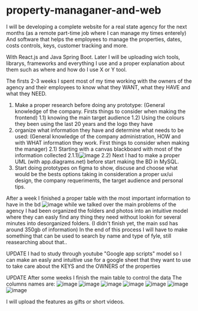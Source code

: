 # property-managaner-and-web
I will be developing a complete website for a real state agency for the next months (as a remote part-time job where I can manage my times enterely)
And  software that helps the employees to manage the properties, dates, costs controls, keys, customer tracking and more.

With React.js and Java Spring Boot. Later I will be uploading wich tools, librarys, frameworks and everything I use and a proper explanation about them such as where and how do I use X or Y tool.

The firsts 2-3 weeks I spent most of my time working with the owners of the agency and their employees to know what they WANT, what they HAVE and what they NEED.

1) Make a proper research before doing any prototype: (General knowledge of the company. Firsts things to consider when making the frontend)
    1.1) knowing the main target audience
    1.2) Using the colours they been using the last 20 years and the logo they have
2) organize what information they have and determine what needs to be used: (General knowledge of the company administration, HOW and with WHAT information they work. First things to consider when making the manager)
    2.1) Starting with a canvas blackboard with most of the information collected
    2.1.1)![image](https://github.com/Test576M/property-managaner-and-web/assets/93354994/9f44c010-e32b-457b-bc16-bb3b4accf8ff)
    2.2) Next I had to make a proper UML (with app.diagrams.net) before start making the BD in MySQL.
3) Start doing prototypes on figma to show, discuse and choose what would be the bests options taking in consideration a proper ux/ui design, the company requeriments, the target audience and personal tips.

After a week I finished a proper table with the most important information to have in the bd 
![image](https://github.com/Test576M/property-managaner-and-web/assets/93354994/5e50633e-3c0f-4743-92d2-390b880e60f1)
while we talked over the main problems of the agency I had been organized the folders and photos into an intuitive model where they can easly find any thing they need without lookin for several minutes into desorganized folders. (I didn't finish yet, the main ssd has around 350gb of information) In the end of this process I will have to make something that can be used to search by name and type of fyle, still reasearching about that.. 

UPDATE 
I had to study through youtube "Google app scripts" model so I can make an easly and intuitive use for a google sheet that they want to use to take care about the KEYS and the OWNERS of the properties

UPDATE
After some weeks I finish the main table to control the data 
The columns names are:
![image](https://github.com/Test576M/property-managaner-and-web/assets/93354994/e4423f81-d1fa-4cc6-b475-c97473582a41)
![image](https://github.com/Test576M/property-managaner-and-web/assets/93354994/28676b41-c349-444a-b7dc-180f0f62d43b)
![image](https://github.com/Test576M/property-managaner-and-web/assets/93354994/9fc4cb06-b1bd-4fef-a773-31820a7ec8b4)
![image](https://github.com/Test576M/property-managaner-and-web/assets/93354994/b945d13d-562a-4915-9ed4-25a912a506e3)
![image](https://github.com/Test576M/property-managaner-and-web/assets/93354994/fb3ac02e-5f52-4533-9b61-9c9e295cdaec)
![image](https://github.com/Test576M/property-managaner-and-web/assets/93354994/3e51f0b4-faf6-422d-8498-cd6e7e4a22ea)
![image](https://github.com/Test576M/property-managaner-and-web/assets/93354994/46b7b45e-e95b-4549-ae08-1a9d62e5267f)

I will upload the features as gifts or short videos.





